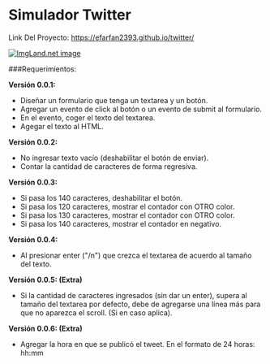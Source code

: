 # Simulador Twitter

Link Del Proyecto: https://efarfan2393.github.io/twitter/

<a href="http://4.1m.yt/tFaKSi-.jpg" target="_blank"><img src="http://4.1m.yt/tFaKSi-.jpg" alt="ImgLand.net image" /></a>

###Requerimientos:

**Versión 0.0.1:**
- Diseñar un formulario que tenga un textarea y un botón.
- Agregar un evento de click al botón o un evento de submit al formulario.
- En el evento, coger el texto del textarea.
- Agegar el texto al HTML.

**Versión 0.0.2:**
- No ingresar texto vacío (deshabilitar el botón de enviar).
- Contar la cantidad de caracteres de forma regresiva.

**Versión 0.0.3:**
- Si pasa los 140 caracteres, deshabilitar el botón.
- Si pasa los 120 caracteres, mostrar el contador con OTRO color.
- Si pasa los 130 caracteres, mostrar el contador con OTRO color.
- Si pasa los 140 caracteres, mostrar el contador en negativo.

**Versión 0.0.4:**
- Al presionar enter ("/n") que crezca el textarea de acuerdo al tamaño del texto.

**Versión 0.0.5: (Extra)**
- Si la cantidad de caracteres ingresados (sin dar un enter), supera al tamaño del textarea por defecto, debe de agregarse una línea más para que no aparezca el scroll. (Si en caso aplica).

**Versión 0.0.6: (Extra)**
- Agregar la hora en que se publicó el tweet. En el formato de 24 horas: hh:mm
